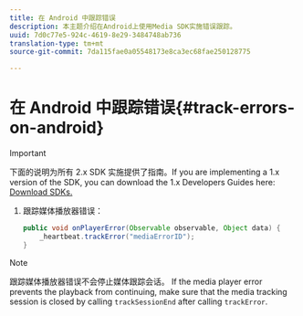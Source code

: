 ```yaml
---
title: 在 Android 中跟踪错误
description: 本主题介绍在Android上使用Media SDK实施错误跟踪。
uuid: 7d0c77e5-924c-4619-8e29-3484748ab736
translation-type: tm+mt
source-git-commit: 7da115fae0a05548173e8ca3ec68fae250128775

---
```



# 在 Android 中跟踪错误{#track-errors-on-android}

>[!IMPORTANT]
>
>下面的说明为所有 2.x SDK 实施提供了指南。If you are implementing a 1.x version of the SDK, you can download the 1.x Developers Guides here: [Download SDKs.](/help/sdk-implement/download-sdks.md)

1. 跟踪媒体播放器错误：

   ```java
   public void onPlayerError(Observable observable, Object data) {  
       _heartbeat.trackError("mediaErrorID"); 
   }
   ```

>[!NOTE]
>
>跟踪媒体播放器错误不会停止媒体跟踪会话。 If the media player error prevents the playback from continuing, make sure that the media tracking session is closed by calling `trackSessionEnd` after calling `trackError`.

